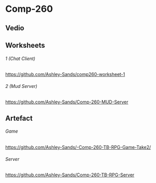 # Comp-260

## Vedio


## Worksheets
###### 1 (Chat Client)
https://github.com/Ashley-Sands/comp260-worksheet-1

###### 2 (Mud Server)
https://github.com/Ashley-Sands/Comp-260-MUD-Server

## Artefact
###### Game
https://github.com/Ashley-Sands/-Comp-260-TB-RPG-Game-Take2/

###### Server
https://github.com/Ashley-Sands/Comp-260-TB-RPG-Server

